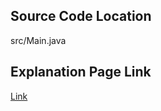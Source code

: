 ## Source Code Location

src/Main.java

## Explanation Page Link

[Link](https://lunareclipse000.wordpress.com/2024/03/25/java%eb%b0%b1%ec%a4%80-24445-%ec%95%8c%ea%b3%a0%eb%a6%ac%ec%a6%98-%ec%88%98%ec%97%85-%eb%84%88%eb%b9%84-%ec%9a%b0%ec%84%a0-%ed%83%90%ec%83%89-2/)